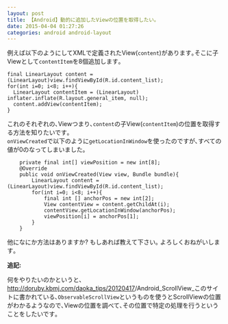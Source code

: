 ```yaml
---
layout: post
title: 【Android】動的に追加したViewの位置を取得したい｡
date: 2015-04-04 01:27:26
categories: android android-layout
---
```

<!-- {% raw %} -->
<p>例えば以下のようにしてXMLで定義されたView(<code>content</code>)があります｡そこに子Viewとして<code>contentItem</code>を8個追加します｡</p>

<pre class="lang-java prettyprint-override"><code>final LinearLayout content = (LinearLayout)view.findViewById(R.id.content_list);
for(int i=0; i&lt;8; i++){
  LinearLayout contentItem = (LinearLayout) inflater.inflate(R.layout.general_item, null);
  content.addView(contentItem);
}
</code></pre>

<p>これのそれぞれの､Viewつまり､<code>content</code>の子View(<code>contentItem</code>)の位置を取得する方法を知りたいです｡<br>
<code>onViewCreated</code>で以下のように<code>getLocationInWindow</code>を使ったのですが､すべての値が0のなってしまいました｡</p>

<pre class="lang-java prettyprint-override"><code>    private final int[] viewPosition = new int[8];
    @Override
    public void onViewCreated(View view, Bundle bundle){
        LinearLayout content = (LinearLayout)view.findViewById(R.id.content_list);
        for(int i=0; i&lt;8; i++){
            final int [] anchorPos = new int[2];
            View contentView = content.getChildAt(i);
            contentView.getLocationInWindow(anchorPos);
            viewPosition[i] = anchorPos[1];
        }
    }
</code></pre>

<p>他になにか方法はありますか?  もしあれば教えて下さい｡  よろしくおねがいします｡</p>

<p><strong>追記:</strong></p>

<p>何をやりたいのかというと､<a href="http://doruby.kbmj.com/daoka_tips/20120417" rel="nofollow">http://doruby.kbmj.com/daoka_tips/20120417</a>/Android_ScrollView_このサイトに書かれている､<code>ObservableScrollView</code>というものを使うとScrollViewの位置がわかるようなので､Viewの位置を調べて､その位置で特定の処理を行うということをしたいです｡</p>
<!-- {% endraw %} -->
